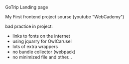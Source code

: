 GoTrip Landing page 

My First frontend project
sourse (youtube "WebCademy")

bad practice in project: 
- links to fonts on the internet 
- using jquarry for OwlCarusel
- lots of extra wrappers
- no bundle collector (webpack)
- no minimized file 
  and other...
